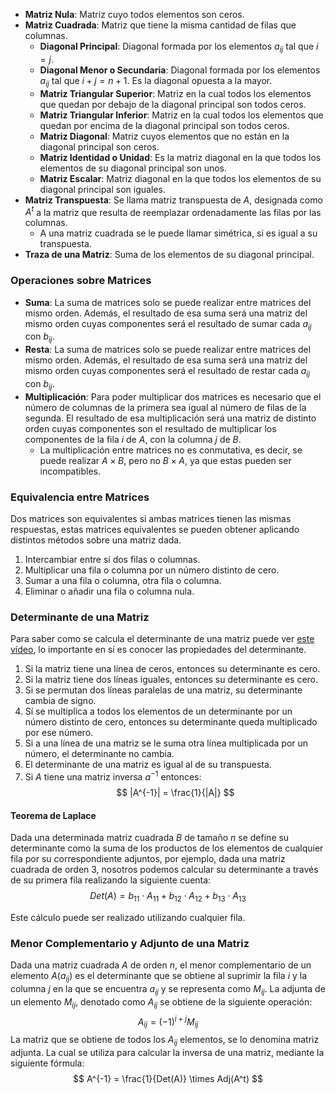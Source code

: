 
- **Matriz Nula**: Matriz cuyo todos elementos son ceros.
- **Matriz Cuadrada**: Matriz que tiene la misma cantidad de filas que columnas.
	- **Diagonal Principal**: Diagonal formada por los elementos $a_{ij}$ tal que $i = j$.
	- **Diagonal Menor o Secundaria**: Diagonal formada por los elementos $a_{ij}$ tal que $i + j = n+1$. Es la diagonal opuesta a la mayor.
	- **Matriz Triangular Superior**: Matriz en la cual todos los elementos que quedan por debajo de la diagonal principal son todos ceros.
	- **Matriz Triangular Inferior**: Matriz en la cual todos los elementos que quedan por encima de la diagonal principal son todos ceros.
	- **Matriz Diagonal**: Matriz cuyos elementos que no están en la diagonal principal son ceros.
	- **Matriz Identidad o Unidad**: Es la matriz diagonal en la que todos los elementos de su diagonal principal son unos.
	- **Matriz Escalar**: Matriz diagonal en la que todos los elementos de su diagonal principal son iguales.
- **Matriz Transpuesta**: Se llama matriz transpuesta de $A$, designada como $A^t$ a la matriz que resulta de reemplazar ordenadamente las filas por las columnas.
	- A una matriz cuadrada se le puede llamar simétrica, si es igual a su transpuesta.
- **Traza de una Matriz**: Suma de los elementos de su diagonal principal.


### Operaciones sobre Matrices

- **Suma**: La suma de matrices solo se puede realizar entre matrices del mismo orden. Además, el resultado de esa suma será una matriz del mismo orden cuyas componentes será el resultado de sumar cada $a_{ij}$ con $b_{ij}$.
- **Resta**: La suma de matrices solo se puede realizar entre matrices del mismo orden. Además, el resultado de esa suma será una matriz del mismo orden cuyas componentes será el resultado de restar cada $a_{ij}$ con $b_{ij}$.
- **Multiplicación**: Para poder multiplicar dos matrices es necesario que el número de columnas de la primera sea igual al número de filas de la segunda. El resultado de esa multiplicación será una matriz de distinto orden cuyas componentes son el resultado de multiplicar los componentes de la fila $i$ de $A$, con la columna $j$ de $B$.
	- La multiplicación entre matrices no es conmutativa, es decir, se puede realizar $A\times B$, pero no $B \times A$, ya que estas pueden ser incompatibles.

### Equivalencia entre Matrices

Dos matrices son equivalentes si ambas matrices tienen las mismas respuestas, estas matrices equivalentes se pueden obtener aplicando distintos métodos sobre una matriz dada.

1. Intercambiar entre sí dos filas o columnas.
2. Multiplicar una fila o columna por un número distinto de cero.
3. Sumar a una fila o columna, otra fila o columna.
4. Eliminar o añadir una fila o columna nula.

### Determinante de una Matriz

Para saber como se calcula el determinante de una matriz puede ver [este vídeo](https://www.youtube.com/watch?v=8OnOZvc5rFQ&list=PLeySRPnY35dEr2XewNdOjOl7Ft0tLIlKI&index=17), lo importante en sí es conocer las propiedades del determinante.

1. Si la matriz tiene una línea de ceros, entonces su determinante es cero.
2. Si la matriz tiene dos líneas iguales, entonces su determinante es cero.
3. Si se permutan dos líneas paralelas de una matriz, su determinante cambia de signo.
4. Sí se multiplica a todos los elementos de un determinante por un número distinto de cero, entonces su determinante queda multiplicado por ese número.
5. Si a una línea de una matriz se le suma otra línea multiplicada por un número, el determinante no cambia.
6. El determinante de una matriz es igual al de su transpuesta.
7. Si $A$ tiene una matriz inversa $a^{-1}$ entonces:
$$
|A^{-1}| = \frac{1}{|A|}
$$
#### Teorema de Laplace
 
Dada una determinada matriz cuadrada $B$ de tamaño $n$ se define su determinante como la suma de los productos de los elementos de cualquier fila por su correspondiente adjuntos, por ejemplo, dada una matriz cuadrada de orden 3, nosotros podemos calcular su determinante a través de su primera fila realizando la siguiente cuenta:
$$
Det(A) = b_{11} \cdot A_{11} + b_{12} \cdot A_{12} + b_{13} \cdot A_{13}
$$

Este cálculo puede ser realizado utilizando cualquier fila.

### Menor Complementario y Adjunto de una Matriz

Dada una matriz cuadrada $A$ de orden $n$, el menor complementario de un elemento $A(a_{ij})$ es el determinante que se obtiene al suprimir la fila $i$ y la columna $j$ en la que se encuentra $a_{ij}$ y se representa como $M_{ij}$.
La adjunta de un elemento $M_{ij}$, denotado como $A_{ij}$ se obtiene de la siguiente operación:
$$
A_{ij} = (-1)^{i+j}M_{ij}
$$
La matriz que se obtiene de todos los $A_{ij}$ elementos, se lo denomina matriz adjunta. La cual se utiliza para calcular la inversa de una matriz, mediante la siguiente fórmula:
$$
A^{-1} = \frac{1}{Det(A)} \times Adj(A^t)
$$

